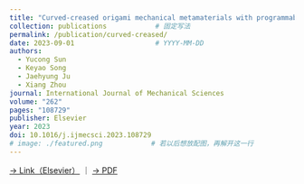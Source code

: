 ```yaml
---
title: "Curved-creased origami mechanical metamaterials with programmable stabilities and stiffnesses"
collection: publications            # 固定写法
permalink: /publication/curved-creased/
date: 2023-09-01                    # YYYY-MM-DD
authors:
  - Yucong Sun
  - Keyao Song
  - Jaehyung Ju
  - Xiang Zhou
journal: International Journal of Mechanical Sciences
volume: "262"
pages: "108729"
publisher: Elsevier
year: 2023
doi: 10.1016/j.ijmecsci.2023.108729
# image: ./featured.png            # 若以后想放配图，再解开这一行
---
```

[→ Link（Elsevier）](https://doi.org/10.1016/j.ijmecsci.2023.108729) ｜ [→ PDF](#)

